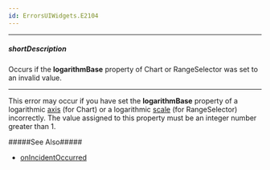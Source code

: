 ```yaml
---
id: ErrorsUIWidgets.E2104
---
```

---
##### shortDescription
Occurs if the **logarithmBase** property of Chart or RangeSelector was set to an invalid value.

---
This error may occur if you have set the **logarithmBase** property of a logarithmic [axis](/api-reference/10%20UI%20Components/dxChart/1%20Configuration/argumentAxis/logarithmBase.md '/Documentation/ApiReference/UI_Components/dxChart/Configuration/argumentAxis/#logarithmBase') (for Chart) or a logarithmic [scale](/api-reference/10%20UI%20Components/dxRangeSelector/1%20Configuration/scale/logarithmBase.md '/Documentation/ApiReference/UI_Components/dxRangeSelector/Configuration/scale/#logarithmBase') (for RangeSelector) incorrectly. The value assigned to this property must be an integer number greater than 1.

#####See Also#####
- [onIncidentOccurred](/api-reference/10%20UI%20Components/BaseWidget/1%20Configuration/onIncidentOccurred.md '/Documentation/ApiReference/UI_Components/dxChart/Configuration/#onIncidentOccurred')